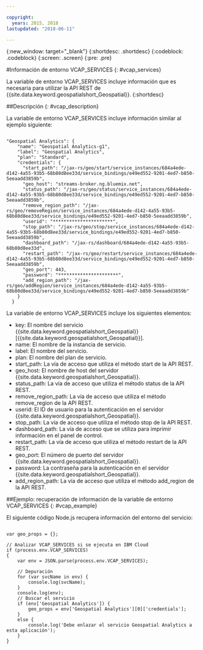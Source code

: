 ```yaml
---

copyright:
  years: 2015, 2018
lastupdated: "2018-06-11"

---
```


<!-- Attribute definitions -->
{:new_window: target="_blank"}
{:shortdesc: .shortdesc}
{:codeblock: .codeblock}
{:screen: .screen}
{:pre: .pre}

#Información de entorno VCAP_SERVICES
{: #vcap_services}


La variable de entorno VCAP_SERVICES incluye información que es necesaria para utilizar la API REST de {{site.data.keyword.geospatialshort_Geospatial}}.
{:shortdesc}

##Descripción
{: #vcap_description}

La variable de entorno VCAP_SERVICES incluye información similar al ejemplo siguiente:

<pre><code>
"Geospatial Analytics": {
    "name": "Geospatial Analytics-g1",
    "label": "Geospatial Analytics",
    "plan": "Standard",
    "credentials": {
      "start_path": "/jax-rs/geo/start/service_instances/684a4ede-d142-4a55-93b5-68b80d8ee33d/service_bindings/e49ed552-9201-4ed7-b850-5eeaadd3859b",
      "geo_host": "streams-broker.ng.bluemix.net",
      "status_path": "/jax-rs/geo/status/service_instances/684a4ede-d142-4a55-93b5-68b80d8ee33d/service_bindings/e49ed552-9201-4ed7-b850-5eeaadd3859b",
      "remove_region_path": "/jax-rs/geo/removeRegion/service_instances/684a4ede-d142-4a55-93b5-68b80d8ee33d/service_bindings/e49ed552-9201-4ed7-b850-5eeaadd3859b",
      "userid": "**********************",
      "stop_path": "/jax-rs/geo/stop/service_instances/684a4ede-d142-4a55-93b5-68b80d8ee33d/service_bindings/e49ed552-9201-4ed7-b850-5eeaadd3859b",
      "dashboard_path": "/jax-rs/dashboard/684a4ede-d142-4a55-93b5-68b80d8ee33d",
      "restart_path": "/jax-rs/geo/restart/service_instances/684a4ede-d142-4a55-93b5-68b80d8ee33d/service_bindings/e49ed552-9201-4ed7-b850-5eeaadd3859b",
      "geo_port": 443,
      "password": "**********************",
      "add_region_path": "/jax-rs/geo/addRegion/service_instances/684a4ede-d142-4a55-93b5-68b80d8ee33d/service_bindings/e49ed552-9201-4ed7-b850-5eeaadd3859b"
    }
  }
</code></pre>

La variable de entorno VCAP_SERVICES incluye los siguientes elementos:

* key: El nombre del servicio {{site.data.keyword.geospatialshort_Geospatial}} [{{site.data.keyword.geospatialshort_Geospatial}}].
* name: El nombre de la instancia de servicio.
* label: El nombre del servicio.
* plan: El nombre del plan de servicio.
* start_path: La vía de acceso que utiliza el método start de la API REST.
* geo_host: El nombre de host del servidor {{site.data.keyword.geospatialshort_Geospatial}}.
* status_path: La vía de acceso que utiliza el método status de la API REST.
* remove_region_path: La vía de acceso que utiliza el método remove_region de la API REST.
* userid: El ID de usuario para la autenticación en el servidor {{site.data.keyword.geospatialshort_Geospatial}}.
* stop_path: La vía de acceso que utiliza el método stop de la API REST.
* dashboard_path: La vía de acceso que se utiliza para imprimir información en el panel de control.
* restart_path: La vía de acceso que utiliza el método restart de la API REST.
* geo_port: El número de puerto del servidor {{site.data.keyword.geospatialshort_Geospatial}}.
* password: La contraseña para la autenticación en el servidor {{site.data.keyword.geospatialshort_Geospatial}}.
* add_region_path: La vía de acceso que utiliza el método add_region de la API REST.


##Ejemplo: recuperación de información de la variable de entorno VCAP_SERVICES
{: #vcap_example}

El siguiente código Node.js recupera información del entorno del servicio:

<pre><code>
var geo_props = {};

// Analizar VCAP_SERVICES si se ejecuta en IBM Cloud
if (process.env.VCAP_SERVICES)
{
	var env = JSON.parse(process.env.VCAP_SERVICES);

	// Depuración
	for (var svcName in env) {
		console.log(svcName);
	}
	console.log(env);
	// Buscar el servicio
	if (env['Geospatial Analytics']) {
		geo_props = env['Geospatial Analytics'][0]['credentials'];
	}
	else {
		console.log('Debe enlazar el servicio Geospatial Analytics a esta aplicación');
	}
}
</code></pre>

